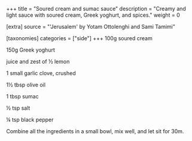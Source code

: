 +++
title = "Soured cream and sumac sauce"
description = "Creamy and light sauce with soured cream, Greek yoghurt, and spices."
weight = 0

[extra]
source = "'Jerusalem' by Yotam Ottolenghi and Sami Tamimi"

[taxonomies]
categories = ["side"]
+++
100g soured cream

150g Greek yoghurt

juice and zest of ½ lemon

1 small garlic clove, crushed

1½ tbsp olive oil

1 tbsp sumac

½ tsp salt

¼ tsp black pepper
<!-- sep -->
Combine all the ingredients in a small bowl, mix well, and let sit for 30m.
